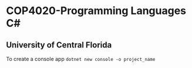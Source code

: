 # COP4020-Programming Languages C#

## University of Central Florida

To create a console app `dotnet new console -o project_name`
